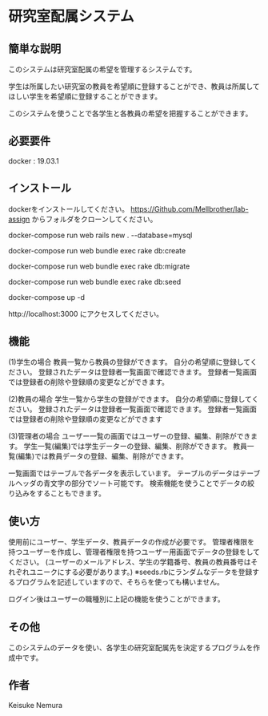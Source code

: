# 研究室配属システム

## 簡単な説明
このシステムは研究室配属の希望を管理するシステムです。

学生は所属したい研究室の教員を希望順に登録することができ、教員は所属してほしい学生を希望順に登録することができます。

このシステムを使うことで各学生と各教員の希望を把握することができます。

## 必要要件
docker : 19.03.1

## インストール
dockerをインストールしてください。
https://Github.com/Mellbrother/lab-assign からフォルダをクローンしてください。

docker-compose run web rails new . --database=mysql

docker-compose run web bundle exec rake db:create

docker-compose run web bundle exec rake db:migrate

docker-compose run web bundle exec rake db:seed

docker-compose up -d

http://localhost:3000 にアクセスしてください。

## 機能
(1)学生の場合
教員一覧から教員の登録ができます。
自分の希望順に登録してください。
登録されたデータは登録者一覧画面で確認できます。
登録者一覧画面では登録者の削除や登録順の変更などができます。

(2)教員の場合
学生一覧から学生の登録ができます。
自分の希望順に登録してください。
登録されたデータは登録者一覧画面で確認できます。
登録者一覧画面では登録者の削除や登録順の変更などができます

(3)管理者の場合
ユーザー一覧の画面ではユーザーの登録、編集、削除ができます。
学生一覧(編集)では学生データーの登録、編集、削除ができます。
教員一覧(編集)では教員データの登録、編集、削除ができます。


一覧画面ではテーブルで各データを表示しています。
テーブルのデータはテーブルヘッダの青文字の部分でソート可能です。
検索機能を使うことでデータの絞り込みをすることもできます。

## 使い方
使用前にユーザー、学生データ、教員データの作成が必要です。
管理者権限を持つユーザーを作成し、管理者権限を持つユーザー用画面でデータの登録をしてください。
(ユーザーのメールアドレス、学生の学籍番号、教員の教員番号はそれぞれユニークにする必要があります。)
※seeds.rbにランダムなデータを登録するプログラムを記述していますので、そちらを使っても構いません。

ログイン後はユーザーの職種別に上記の機能を使うことができます。

## その他
このシステムのデータを使い、各学生の研究室配属先を決定するプログラムを作成中です。

## 作者
Keisuke Nemura